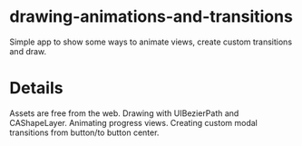 # drawing-animations-and-transitions
Simple app to show some ways to animate views, create custom transitions and draw.

# Details
Assets are free from the web.
Drawing with UIBezierPath and CAShapeLayer.
Animating progress views.
Creating custom modal transitions from button/to button center.
